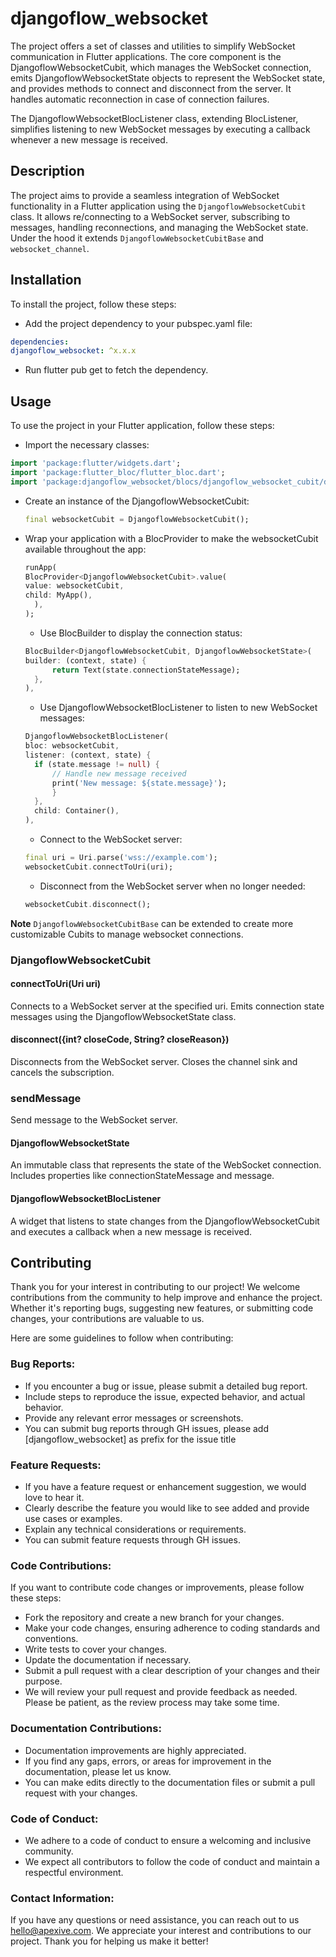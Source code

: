 # djangoflow_websocket

The project offers a set of classes and utilities to simplify WebSocket communication in Flutter applications. The core component is the DjangoflowWebsocketCubit, which manages the WebSocket connection, emits DjangoflowWebsocketState objects to represent the WebSocket state, and provides methods to connect and disconnect from the server. It handles automatic reconnection in case of connection failures.

The DjangoflowWebsocketBlocListener class, extending BlocListener, simplifies listening to new WebSocket messages by executing a callback whenever a new message is received.

## Description

The project aims to provide a seamless integration of WebSocket functionality in a Flutter application using the `DjangoflowWebsocketCubit` class. It allows re/connecting to a WebSocket server, subscribing to messages, handling reconnections, and managing the WebSocket state. Under the hood it extends `DjangoflowWebsocketCubitBase` and `websocket_channel`.

## Installation

To install the project, follow these steps:

- Add the project dependency to your pubspec.yaml file:

```yaml
dependencies:
djangoflow_websocket: ^x.x.x
```

- Run flutter pub get to fetch the dependency.

## Usage

To use the project in your Flutter application, follow these steps:

- Import the necessary classes:

```dart
import 'package:flutter/widgets.dart';
import 'package:flutter_bloc/flutter_bloc.dart';
import 'package:djangoflow_websocket/blocs/djangoflow_websocket_cubit/djangoflow_websocket_cubit.dart';
```

- Create an instance of the DjangoflowWebsocketCubit:
  ```dart
  final websocketCubit = DjangoflowWebsocketCubit();
  ```
- Wrap your application with a BlocProvider to make the websocketCubit available throughout the app:

  ```dart
  runApp(
  BlocProvider<DjangoflowWebsocketCubit>.value(
  value: websocketCubit,
  child: MyApp(),
    ),
  );
  ```

  - Use BlocBuilder to display the connection status:

  ```dart
  BlocBuilder<DjangoflowWebsocketCubit, DjangoflowWebsocketState>(
  builder: (context, state) {
        return Text(state.connectionStateMessage);
    },
  ),
  ```

  - Use DjangoflowWebsocketBlocListener to listen to new WebSocket messages:

  ```dart
  DjangoflowWebsocketBlocListener(
  bloc: websocketCubit,
  listener: (context, state) {
    if (state.message != null) {
        // Handle new message received
        print('New message: ${state.message}');
        }
    },
    child: Container(),
  ),
  ```

  - Connect to the WebSocket server:

  ```dart
  final uri = Uri.parse('wss://example.com');
  websocketCubit.connectToUri(uri);
  ```

  - Disconnect from the WebSocket server when no longer needed:

  ```dart
  websocketCubit.disconnect();
  ```

**Note** `DjangoflowWebsocketCubitBase` can be extended to create more customizable Cubits to manage websocket connections.

### DjangoflowWebsocketCubit

#### **connectToUri(Uri uri)**

Connects to a WebSocket server at the specified uri. Emits connection state messages using the DjangoflowWebsocketState class.

#### **disconnect({int? closeCode, String? closeReason})**

Disconnects from the WebSocket server. Closes the channel sink and cancels the subscription.

### **sendMessage**

Send message to the WebSocket server.

#### **DjangoflowWebsocketState**

An immutable class that represents the state of the WebSocket connection. Includes properties like connectionStateMessage and message.

#### **DjangoflowWebsocketBlocListener**

A widget that listens to state changes from the DjangoflowWebsocketCubit and executes a callback when a new message is received.

## Contributing

Thank you for your interest in contributing to our project! We welcome contributions from the community to help improve and enhance the project. Whether it's reporting bugs, suggesting new features, or submitting code changes, your contributions are valuable to us.

Here are some guidelines to follow when contributing:

### Bug Reports:

- If you encounter a bug or issue, please submit a detailed bug report.
- Include steps to reproduce the issue, expected behavior, and actual behavior.
- Provide any relevant error messages or screenshots.
- You can submit bug reports through GH issues, please add [djangoflow_websocket] as prefix for the issue title

### Feature Requests:

- If you have a feature request or enhancement suggestion, we would love to hear it.
- Clearly describe the feature you would like to see added and provide use cases or examples.
- Explain any technical considerations or requirements.
- You can submit feature requests through GH issues.

### Code Contributions:

If you want to contribute code changes or improvements, please follow these steps:

- Fork the repository and create a new branch for your changes.
- Make your code changes, ensuring adherence to coding standards and conventions.
- Write tests to cover your changes.
- Update the documentation if necessary.
- Submit a pull request with a clear description of your changes and their purpose.
- We will review your pull request and provide feedback as needed. Please be patient, as the review process may take some time.

### Documentation Contributions:

- Documentation improvements are highly appreciated.
- If you find any gaps, errors, or areas for improvement in the documentation, please let us know.
- You can make edits directly to the documentation files or submit a pull request with your changes.

### Code of Conduct:

- We adhere to a code of conduct to ensure a welcoming and inclusive community.
- We expect all contributors to follow the code of conduct and maintain a respectful environment.

### Contact Information:

If you have any questions or need assistance, you can reach out to us [hello@apexive.com](mailto:hello@apexive.com).
We appreciate your interest and contributions to our project. Thank you for helping us make it better!
